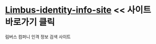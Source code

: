 # [Limbus-identity-info-site](https://taehanlee07.github.io/Limbus-identity-info-site/) << 사이트 바로가기 클릭
림버스 컴퍼니 인격 정보 검색 사이트
